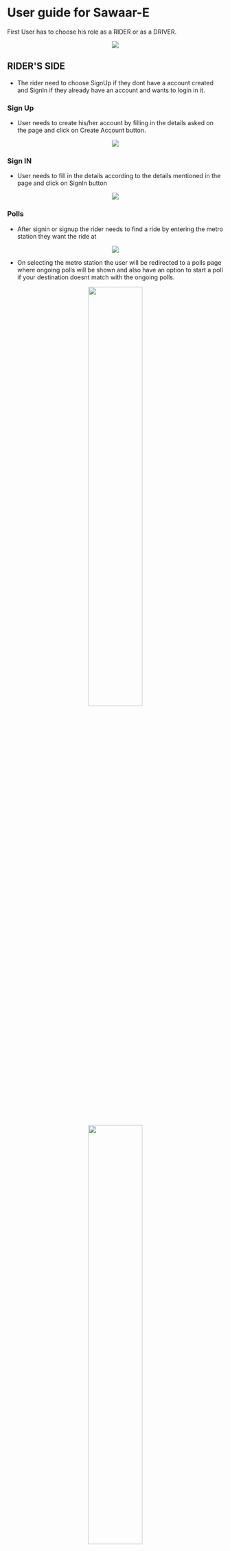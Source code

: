 # User guide for Sawaar-E

First User has to choose his role as a RIDER or as a DRIVER.
<p align="center">
  <img src="https://github.com/Astha062902/Sawaar-E_app/blob/master/Sawaar-E_app/App_Images/homepage.png?raw=true" />
</p>

## RIDER'S SIDE
- The rider need to choose SignUp if they dont have a account created and SignIn if they already have an account and wants to login in it.
### Sign Up
- User needs to create his/her account by filling in the details asked on the page and click on Create Account button.
<p align="center">
  <img src="https://github.com/Astha062902/Sawaar-E_app/blob/master/Sawaar-E_app/App_Images/user_register.png?raw=true" />
</p>

### Sign IN 
- User needs to fill in the details according to the details mentioned in the page and click on SignIn button
<p align="center">
  <img src="https://github.com/mahita2104/Sawaar-E_app/blob/master/Sawaar-E_app/App_Images/User-Driver-SignIn.jpeg" />
</p>

### Polls
- After signin or signup the rider needs to find a ride by entering the metro station they want the ride at
<p align="center">
  <img src="https://github.com/mahita2104/Sawaar-E_app/blob/master/Sawaar-E_app/App_Images/Find_destination.jpeg" />
</p>

- On selecting the metro station the user will be redirected to a polls page where ongoing polls will be shown and also have an option to start a poll if your destination doesnt match with the ongoing polls.
<p align="center">
  <img src="https://github.com/mahita2104/Sawaar-E_app/blob/master/Sawaar-E_app/App_Images/POLLS-RIder.jpeg" width="50%" />
  <img src="https://github.com/mahita2104/Sawaar-E_app/blob/master/Sawaar-E_app/App_Images/EnterDestination.jpeg" width="50%" />
</p>


### Chatroom
- Once four people are join the poll and e-rikshaw driver accepts the poll the riders will be directed to a chatroom.
- The chatroom will allow the riders to coordinate and meet at a common location which will then be sent to the driver as pickup location of riders
<p align="center">
  <img src="https://github.com/mahita2104/Sawaar-E_app/blob/master/chatroom_page.png" width="350" height="650" />
</p>

## DRIVER'S SIDE
- The Driver need to choose SignUp if they dont have a account created and SignIn if they already have an account and wants to login in it.
### Sign Up
- Driver needs to create his/her account by filling in the details asked on the page and click on Create Account button.
<p align="center">
  <img src="https://github.com/mahita2104/Sawaar-E_app/blob/master/Sawaar-E_app/App_Images/Driver_signup.jpeg" />
</p>

### Sign IN 
- Driver needs to fill in the details according to the details mentioned in the page and click on SignIn button
<p align="center">
  <img src="https://github.com/mahita2104/Sawaar-E_app/blob/master/Sawaar-E_app/App_Images/Driver_signin.jpeg" />
</p>

### Polls
- Driver will be shown ongoing polls that have acquired more than 4 riders
<p align="center">
  <img src="https://github.com/mahita2104/Sawaar-E_app/blob/master/Sawaar-E_app/App_Images/polls-driverside.jpeg" />
</p>

### Map
- Displays a map view to the driver showing him the pickup location of the riders
<p>
  <img src="https://github.com/mahita2104/Sawaar-E_app/blob/master/Sawaar-E_app/App_Images/map-view3.jpeg" width="33%" height="600" />
  <img src="https://github.com/mahita2104/Sawaar-E_app/blob/master/Sawaar-E_app/App_Images/map-view2.jpeg" width="33%" height="600" />
  <img src="https://github.com/mahita2104/Sawaar-E_app/blob/master/Sawaar-E_app/App_Images/map%20view.jpeg" width="33%" height="600" />
</p>


- After the ride is completed the driver will be redirected to the polls page
